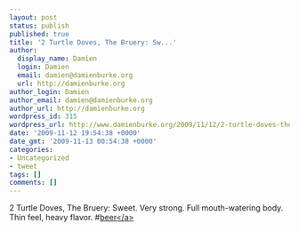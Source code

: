 ```yaml
---
layout: post
status: publish
published: true
title: '2 Turtle Doves, The Bruery: Sw...'
author:
  display_name: Damien
  login: Damien
  email: damien@damienburke.org
  url: http://damienburke.org
author_login: Damien
author_email: damien@damienburke.org
author_url: http://damienburke.org
wordpress_id: 315
wordpress_url: http://www.damienburke.org/2009/11/12/2-turtle-doves-the-bruery-sw/
date: '2009-11-12 19:54:38 +0000'
date_gmt: '2009-11-13 00:54:38 +0000'
categories:
- Uncategorized
- tweet
tags: []
comments: []
---
```

<p>2 Turtle Doves, The Bruery: Sweet. Very strong. Full mouth-watering body. Thin feel, heavy flavor. #<a href="http:&#47;&#47;search.twitter.com&#47;search?q=%23beer" class="aktt_hashtag">beer<&#47;a></p>
